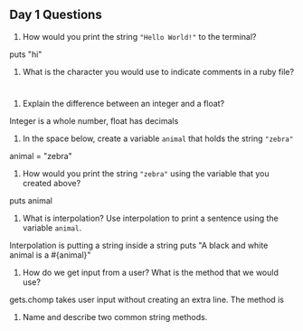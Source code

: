 ## Day 1 Questions

1. How would you print the string `"Hello World!"` to the terminal?

puts "hi"

1. What is the character you would use to indicate comments in a ruby file?

#

1. Explain the difference between an integer and a float?

Integer is a whole number, float has decimals

1. In the space below, create a variable `animal` that holds the string `"zebra"`

animal = "zebra"

1. How would you print the string `"zebra"` using the variable that you created above?

puts animal

1. What is interpolation? Use interpolation to print a sentence using the variable `animal`.

Interpolation is putting a string inside a string
puts "A black and white animal is a #{animal}"

1. How do we get input from a user? What is the method that we would use?

gets.chomp takes user input without creating an extra line.
The method is

1. Name and describe two common string methods.

